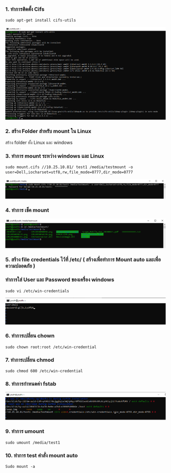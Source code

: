 ### 1.	ทำการติดตั้ง Cifs 
~~~
sudo apt-get install cifs-utils
~~~
![Editor preferences pane](https://github.com/youthza/BackupWindowsLinux/blob/main/share%20windows%E0%B9%84%E0%B8%9BLinux/1.png)
### 2.	สร้าง Folder สำหรับ mount ใน Linux
สร้าง folder ทั้ง Linux และ windows
### 3.	ทำการ mount ระหว่าง windows และ Linux
~~~
sudo mount.cifs //10.25.10.81/ test1 /media/testmount -o user=Dell,iocharset=utf8,rw,file_mode=0777,dir_mode=0777
~~~
![Editor preferences pane](https://github.com/youthza/BackupWindowsLinux/blob/main/share%20windows%E0%B9%84%E0%B8%9BLinux/3.png)
### 4.	ทำการ เช็ค mount 
![Editor preferences pane](https://github.com/youthza/BackupWindowsLinux/blob/main/share%20windows%E0%B9%84%E0%B8%9BLinux/4.png)
### 5.	สร้าง file credentials ไว้ที่ /etc/ ( สร้างเพื่อทำการ Mount auto และเพื่อความปลอดภัย )
### ทำการใส่ User และ Password ของเครื่อง windows
~~~
sudo vi /etc/win-credentials
~~~
![Editor preferences pane](https://github.com/youthza/BackupWindowsLinux/blob/main/share%20windows%E0%B9%84%E0%B8%9BLinux/5.png)
### 6.	ทำการเปลี่ยน chown
~~~
sudo chown root:root /etc/win-credential
~~~
### 7.	ทำการเปลี่ยน chmod
~~~
sudo chmod 600 /etc/win-credential
~~~
### 8.	ทำการกำหนดค่า fstab 
![Editor preferences pane](https://github.com/youthza/BackupWindowsLinux/blob/main/share%20windows%E0%B9%84%E0%B8%9BLinux/6.png)
### 9.	ทำการ umount
~~~
sudo umount /media/test1	
~~~
### 10.	ทำการ test คำสั่ง mount auto
~~~
Sudo mount -a
~~~
